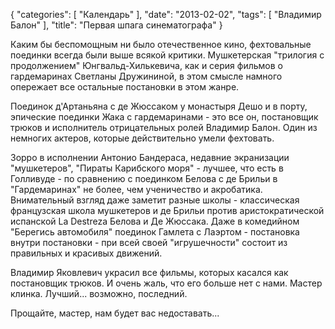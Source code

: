 {
   "categories": [
      "Календарь"
   ],
   "date": "2013-02-02",
   "tags": [
      "Владимир Балон"
   ],
   "title": "Первая шпага синематографа"
}

Каким бы беспомощным ни было отечественное кино, фехтовальные поединки всегда были выше всякой критики. Мушкетерская "трилогия с продолжением" Юнгвальд-Хилькевича, как и серия фильмов о гардемаринах Светланы Дружининой, в этом смысле намного опережает все остальные постановки в этом жанре.

Поединок д'Артаньяна с де Жюссаком у монастыря Дешо и в порту, эпические поединки Жака с гардемаринами - это все он, постановщик трюков и исполнитель отрицательных ролей Владимир Балон. Один из немногих актеров, которые действительно умели фехтовать.

Зорро в исполнении Антонио Бандераса, недавние экранизации "мушкетеров", "Пираты Карибского моря" - лучшее, что есть в Голливуде - по сравнению с поединком Белова с де Брильи в "Гардемаринах" не более, чем ученичество и акробатика. Внимательный взгляд даже заметит разные школы - классическая французская школа мушкетеров и де Брильи против аристократической испанской La Destreza Белова и Де Жюссака. Даже в комедийном "Берегись автомобиля" поединок Гамлета с Лаэртом - постановка внутри постановки - при всей своей "игрушечности" состоит из правильных и красивых движений.

Владимир Яковлевич украсил все фильмы, которых касался как постановщик трюков. И очень жаль, что его больше нет с нами. Мастер клинка. Лучший... возможно, последний.

Прощайте, мастер, нам будет вас недоставать...
